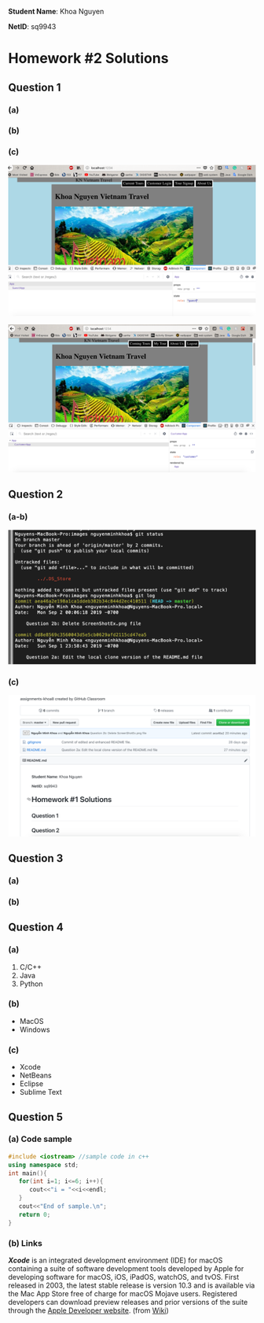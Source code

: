 **Student Name**:  Khoa Nguyen

**NetID**: sq9943

# Homework #2 Solutions

## Question 1 
### (a)

### (b)

### (c)

![1c1](images/1c1.png)

![1c2](images/1c2.png)

## Question 2
### (a-b)

![2ab](images/2ab.png)

### (c)

![2c](images/2c.png)

## Question 3
### (a)

### (b)

## Question 4
### (a)

1. C/C++
2. Java
3. Python

### (b)

* MacOS
* Windows

### (c)

* Xcode
* NetBeans
* Eclipse
* Sublime Text

## Question 5
### (a) **Code sample**

```c++
#include <iostream> //sample code in c++
using namespace std;
int main(){
   for(int i=1; i<=6; i++){
      cout<<"i = "<<i<<endl;
   }
   cout<<"End of sample.\n";
   return 0;
}
```

### (b) **Links**

***Xcode*** is an integrated development environment (IDE) for macOS containing a suite of software development tools developed by Apple for developing software for macOS, iOS, iPadOS, watchOS, and tvOS. First released in 2003, the latest stable release is version 10.3 and is available via the Mac App Store free of charge for macOS Mojave users. Registered developers can download preview releases and prior versions of the suite through the [Apple Developer website](https://developer.apple.com/xcode/). (from [Wiki](https://en.wikipedia.org/wiki/Xcode))